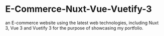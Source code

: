 # E-Commerce-Nuxt-Vue-Vuetify-3
an E-commerce website using the latest web technologies, including Nuxt 3, Vue 3 and Vuetify 3 for the purpose of showcasing my portfolio.
